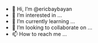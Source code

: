- 👋 Hi, I’m @ericbaybayan
- 👀 I’m interested in ...
- 🌱 I’m currently learning ...
- 💞️ I’m looking to collaborate on ...
- 📫 How to reach me ...

<!---
ericbaybayan/ericbaybayan is a ✨ special ✨ repository because its `README.md` (this file) appears on your GitHub profile.
You can click the Preview link to take a look at your changes.
--->
